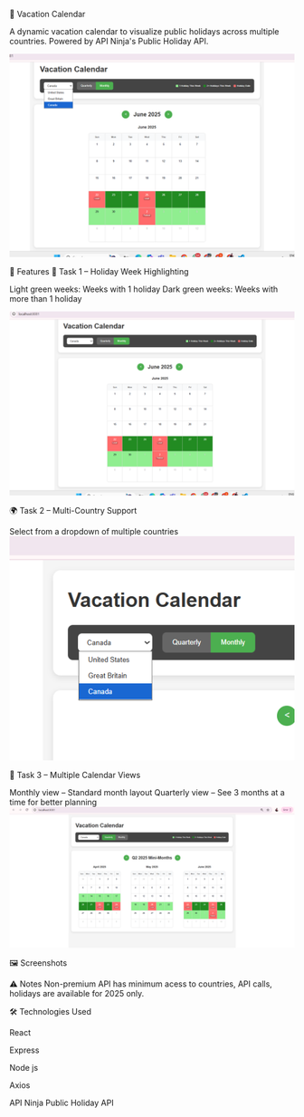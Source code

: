 🌴 Vacation Calendar 

A dynamic vacation calendar to visualize public holidays across multiple countries. Powered by API Ninja's Public Holiday API.

![Holiday Week Highlighting](https://github.com/Ayush1thakur/WissenAssignment-AyushThakur-2210990205/blob/main/snapshots/10%20(1).png)

🚀 Features
🎨 Task 1 – Holiday Week Highlighting

Light green weeks: Weeks with 1 holiday
Dark green weeks: Weeks with more than 1 holiday

![Quarterly View](https://github.com/Ayush1thakur/WissenAssignment-AyushThakur-2210990205/blob/main/snapshots/10%20(4).png)

🌍 Task 2 – Multi-Country Support

Select from a dropdown of multiple countries
![Monthly View](https://github.com/Ayush1thakur/WissenAssignment-AyushThakur-2210990205/blob/main/snapshots/10%20(3).png)

📅 Task 3 – Multiple Calendar Views

Monthly view – Standard month layout
Quarterly view – See 3 months at a time for better planning
![Country Dropdown](https://github.com/Ayush1thakur/WissenAssignment-AyushThakur-2210990205/blob/main/snapshots/10%20(2).png)


🖼 Screenshots


⚠️ Notes Non-premium API has minimum acess to countries, API calls, holidays are available for 2025 only.


🛠 Technologies Used

React

Express 

Node js

Axios

API Ninja Public Holiday API
